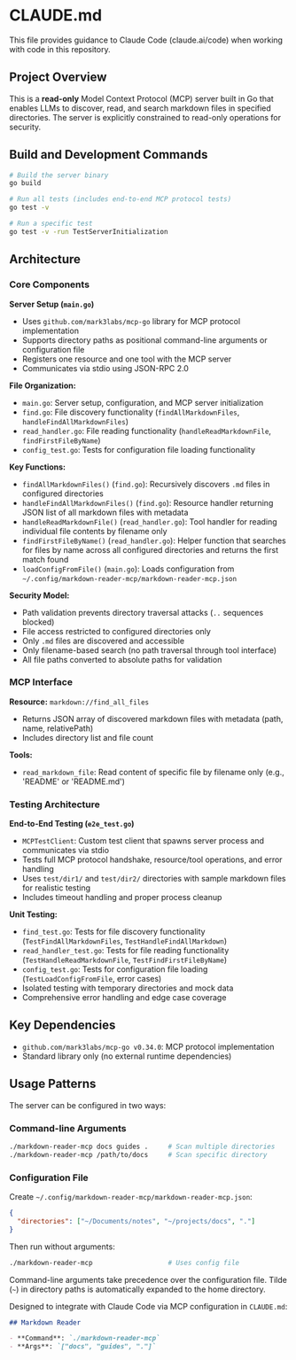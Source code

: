 # CLAUDE.md

This file provides guidance to Claude Code (claude.ai/code) when working with code in this repository.

## Project Overview

This is a **read-only** Model Context Protocol (MCP) server built in Go that enables LLMs to discover, read, and search markdown files in specified directories. The server is explicitly constrained to read-only operations for security.

## Build and Development Commands

```bash
# Build the server binary
go build

# Run all tests (includes end-to-end MCP protocol tests)
go test -v

# Run a specific test
go test -v -run TestServerInitialization
```

## Architecture

### Core Components

**Server Setup (`main.go`)**

- Uses `github.com/mark3labs/mcp-go` library for MCP protocol implementation
- Supports directory paths as positional command-line arguments or configuration file
- Registers one resource and one tool with the MCP server
- Communicates via stdio using JSON-RPC 2.0

**File Organization:**

- `main.go`: Server setup, configuration, and MCP server initialization
- `find.go`: File discovery functionality (`findAllMarkdownFiles`, `handleFindAllMarkdownFiles`)
- `read_handler.go`: File reading functionality (`handleReadMarkdownFile`, `findFirstFileByName`)
- `config_test.go`: Tests for configuration file loading functionality

**Key Functions:**

- `findAllMarkdownFiles()` (`find.go`): Recursively discovers `.md` files in configured directories
- `handleFindAllMarkdownFiles()` (`find.go`): Resource handler returning JSON list of all markdown files with metadata
- `handleReadMarkdownFile()` (`read_handler.go`): Tool handler for reading individual file contents by filename only
- `findFirstFileByName()` (`read_handler.go`): Helper function that searches for files by name across all configured directories and returns the first match found
- `loadConfigFromFile()` (`main.go`): Loads configuration from `~/.config/markdown-reader-mcp/markdown-reader-mcp.json`

**Security Model:**

- Path validation prevents directory traversal attacks (`..` sequences blocked)
- File access restricted to configured directories only
- Only `.md` files are discovered and accessible
- Only filename-based search (no path traversal through tool interface)
- All file paths converted to absolute paths for validation

### MCP Interface

**Resource:** `markdown://find_all_files`

- Returns JSON array of discovered markdown files with metadata (path, name, relativePath)
- Includes directory list and file count

**Tools:**

- `read_markdown_file`: Read content of specific file by filename only (e.g., 'README' or 'README.md')

### Testing Architecture

**End-to-End Testing (`e2e_test.go`)**

- `MCPTestClient`: Custom test client that spawns server process and communicates via stdio
- Tests full MCP protocol handshake, resource/tool operations, and error handling
- Uses `test/dir1/` and `test/dir2/` directories with sample markdown files for realistic testing
- Includes timeout handling and proper process cleanup

**Unit Testing:**

- `find_test.go`: Tests for file discovery functionality (`TestFindAllMarkdownFiles`, `TestHandleFindAllMarkdown`)
- `read_handler_test.go`: Tests for file reading functionality (`TestHandleReadMarkdownFile`, `TestFindFirstFileByName`)
- `config_test.go`: Tests for configuration file loading (`TestLoadConfigFromFile`, error cases)
- Isolated testing with temporary directories and mock data
- Comprehensive error handling and edge case coverage

## Key Dependencies

- `github.com/mark3labs/mcp-go v0.34.0`: MCP protocol implementation
- Standard library only (no external runtime dependencies)

## Usage Patterns

The server can be configured in two ways:

### Command-line Arguments
```bash
./markdown-reader-mcp docs guides .     # Scan multiple directories
./markdown-reader-mcp /path/to/docs     # Scan specific directory
```

### Configuration File
Create `~/.config/markdown-reader-mcp/markdown-reader-mcp.json`:
```json
{
  "directories": ["~/Documents/notes", "~/projects/docs", "."]
}
```

Then run without arguments:
```bash
./markdown-reader-mcp                   # Uses config file
```

Command-line arguments take precedence over the configuration file. Tilde (`~`) in directory paths is automatically expanded to the home directory.

Designed to integrate with Claude Code via MCP configuration in `CLAUDE.md`:

```markdown
## Markdown Reader

- **Command**: `./markdown-reader-mcp`
- **Args**: `["docs", "guides", "."]`
```
